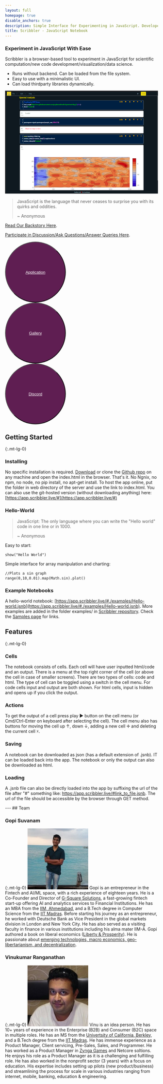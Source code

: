 ```yaml
---
layout: full
homepage: true
disable_anchors: true
description: Simple Interface for Experimenting in JavaScript. Developed for Open Source using Open Source.
title: Scribbler - JavaScript Notebook
---
```


### Experiment in JavaScript With Ease
Scribbler is a browser-based tool to experiment in JavaScript for scientific computation/new code development/visualization/data science. 
- Runs without backend. Can be loaded from the file system.
- Easy to use with a minimalistic UI.
- Can load thirdparty libraries dynamically.
  
![Scribbler Screenshot](Scribbler-SS.png)

> JavaScript is the language that never ceases to surprise you with its quirks and oddities.
> 
> ~ Anonymous

[Read Our Backstory Here](backstory.html).

[Participate in Discussion/Ask Questions/Answer Queries Here](https://github.com/gopi-suvanam/scribbler/discussions).

<div class="row" style="marging:10px">

<div class="col-lg-4 col-xs-12" > 
    <button style="width:200px;height:200px;border-radius:100px;margin:auto;color:white !important;background-color:#5f1e52">
    <a style="color:white !important" href="https://app.scribbler.live">Application</a></button></div>
    
<div class="col-lg-4 col-xs-12" > 
    <button style="width:200px;height:200px;border-radius:100px;margin:auto;color:white !important;background-color:#5f1e52">
        <a style="color:white !important" href="samples.html"> Gallery</a></button>
</div>

<div class="col-lg-4 col-xs-12" > 
    <button style="width:200px;height:200px;border-radius:100px;margin:auto;color:white !important;background-color:#5f1e52">
    <a style="color:white !important" href="https://discord.com/invite/uxNSsWunwU">Discord</a></button></div>

</div>


<div class="row">
<div class="col-lg-6" markdown="1">

## Getting Started
{:.mt-lg-0}

### Installing
No specific installation is required. [Download](https://github.com/gopi-suvanam/scribbler/archive/refs/heads/main.zip) or clone the [Github repo](https://github.com/gopi-suvanam/scribbler/) on any machine and open the index.html in the browser. That's it. No Ngnix, no npm, no node, no pip install, no apt-get install. To host the app online, put the folder in web directory of the server and use the link to index.html. You can also use the git-hosted version (without downloading anything) here: [https://app.scribbler.live/#](https://app.scribbler.live/#)

### Hello-World

> JavaScript: The only language where you can write the "Hello world" code in one line or in 1000.
> 
> ~ Anonymous

Easy to start:
    
    show("Hello World")
        
Simple interface for array manipulation and charting:

    //Plots a sin graph
    range(0,10,0.01).map(Math.sin).plot() 
    
### Example Notebooks
A hello-world notebook: [https://app.scribbler.live/#./examples/Hello-world.jsnb](https://app.scribbler.live/#./examples/Hello-world.jsnb). More examples are added in the folder examples/ in [Scribbler repository](https://github.com/gopi-suvanam/scribbler/tree/main/examples). Check the [Samples page](samples.html) for links.
  
</div>
<div class="col-lg-6" markdown="1">

## Features
{:.mt-lg-0}

### Cells
The notebook consists of cells. Each cell will have user inputted html/code and an output. There is a menu at the top right corner of the cell (or above the cell in case of smaller screens). There are two types of cells: code and html. The type of cell can be toggled using a switch in the cell menu. For code cells input and output are both shown. For html cells, input is hidden and opens up if you click the output.

### Actions
To get the output of a cell press play ► button on the cell menu (or Cmd/Ctrl-Enter on keyboard after selecting the cell). The cell menu also has buttons for moving the cell up ↑, down ↓, adding a new cell ✛ and deleting the current cell ☓.

### Saving
A notebook can be downloaded as json (has a default extension of .jsnb). IT can be loaded back into the app. The notebook or only the output can also be downloaded as html.

### Loading
A .jsnb file can also be directly loaded into the app by suffixing the url of the file after "#" something like: https://app.scribbler.live/#link_to_file.jsnb. The url of the file should be accessible by the browser through GET method.
</div>
---
## Team
<div class="row">
<div class="col-lg-6" markdown="1">

### Gopi Suvanam
{:.mt-lg-0}
![Gopi](gopi.jpeg)
Gopi is an entrepreneur in the Fintech and AI/ML space, with a rich experience of eighteen years. He is a Co-Founder and Director of [G-Square Solutions](https://g-square.in), a fast-growing fintech start-up offering AI and analytics services to Financial Institutions. He has an MBA from the [IIM, Ahmedabad](https://www.iima.ac.in/), and a B.Tech degree in Computer Science from the [IIT Madras](https://www.iitm.ac.in/). Before starting his journey as an entrepreneur, he worked with Deutsche Bank as Vice President in the global markets division in London and New York City. He has also served as a visiting faculty in finance in various institutions including his alma mater IIM-A. Gopi authored a book on liberal economics ([Liberty & Prosperity](https://vernonpress.com/book/1266)). He is passionate about [emerging technologies, macro economics, geo-libertarianism, and decentralization](https://decentralized-intelligence.com).
</div>

<div class="col-lg-6" markdown="1">
    
### Vinukumar Ranganathan
{:.mt-lg-0}
![Vinu](vinu.jpeg)
Vinu is an idea person. He has 10+ years of experience in the Enterprise (B2B) and Consumer (B2C) space in multiple roles. He has an MS from the [Univertsity of California, Berkley](https://www.berkeley.edu/), and a B.Tech degree from the [IIT Madras](https://www.iitm.ac.in/). He has immense experience as a Product Manager, Client servicing, Pre-Sales, Sales, and Programmer. He has worked as a Product Manager in [Zynga Games](https://www.zynga.com/) and Netcore soltions. He enjoys his role as a Product Manager as it is a challenging and fulfilling role. He has also worked in the nonprofit sector (3 years) with a focus on education. His expertise includes setting up pilots (new product/business) and streamlining the process for scale in various industries ranging from internet, mobile, banking, education & engineering.


  
</div></div>



</div>
</div>

